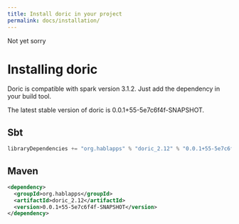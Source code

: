 ```yaml
---
title: Install doric in your project
permalink: docs/installation/
---
```

Not yet sorry
# Installing doric
Doric is compatible with spark version 3.1.2. Just add the dependency in your build tool.

The latest stable version of doric is 0.0.1+55-5e7c6f4f-SNAPSHOT.

## Sbt
```scala
libraryDependencies += "org.hablapps" % "doric_2.12" % "0.0.1+55-5e7c6f4f-SNAPSHOT"
```
## Maven
```xml
<dependency>
  <groupId>org.hablapps</groupId>
  <artifactId>doric_2.12</artifactId>
  <version>0.0.1+55-5e7c6f4f-SNAPSHOT</version>
</dependency>
```
